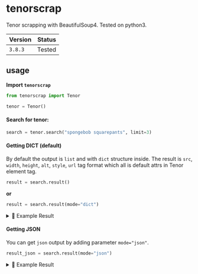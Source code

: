 # tenorscrap
Tenor scrapping with BeautifulSoup4. Tested on python3.

| Version | Status   |
| ------- | :------: |
| `3.8.3` | Tested   |


## usage

**Import `tenorscrap`**

```python
from tenorscrap import Tenor

tenor = Tenor()
```

#### **Search for tenor:**

```python
search = tenor.search("spongebob squarepants", limit=3)
```

#### **Getting DICT (default)**

By default the output is `list` and with `dict` structure inside. The result is `src`, `width`, `height`, `alt`, `style`, `url` tag format which all is default attrs in Tenor element tag.

```python
result = search.result()
```

**or**

```python
result = search.result(mode="dict")
```

<details>
<summary>📃 Example Result</summary>

```json
[{'src': 'https://media.tenor.com/images/1995989c1b87f95e0b6889b6cb333e4a/tenor.gif',
  'width': '180',
  'height': '135',
  'alt': 'Spongebobsquarepants Chocolate GIF - Spongebobsquarepants Chocolate GIFs',
  'style': 'background-color:#3f3f3f;',
  'url': 'https://tenor.com/view/spongebobsquarepants-chocolate-gif-19415198'},
 {'src': 'https://media.tenor.com/images/7f45ef2933b0fc99d0fd35b519256b55/tenor.gif',
  'width': '180',
  'height': '101.45454545454547',
  'alt': 'Squidward Spongebobsquarepants GIF - Squidward Spongebobsquarepants SeeThat GIFs',
  'style': 'background-color:#3f3f3f;',
  'url': 'https://tenor.com/view/squidward-spongebobsquarepants-see-that-gif-19415199'},
 {'src': 'https://media.tenor.com/images/eec2b6aa655847da8900c5c8d4fbae52/tenor.gif',
  'width': '180',
  'height': '100.63636363636364',
  'alt': 'Clarinet Squidward GIF - Clarinet Squidward SpongebobSquarepants GIFs',
  'style': 'background-color:#3f3f3f;',
  'url': 'https://tenor.com/view/clarinet-squidward-spongebob-squarepants-dance-music-gif-19011171'}]
```
</details>

#### **Getting JSON**

You can get `json` output by adding parameter `mode="json"`.

```python
result_json = search.result(mode="json")
```

<details>
<summary>📃 Example Result</summary>

```json
[
  {
    "alt": "Spongebobsquarepants Chocolate GIF - Spongebobsquarepants Chocolate GIFs",
    "height": "135",
    "src": "https://media.tenor.com/images/1995989c1b87f95e0b6889b6cb333e4a/tenor.gif",
    "style": "background-color:#3f3f3f;",
    "url": "https://tenor.com/view/spongebobsquarepants-chocolate-gif-19415198",
    "width": "180"
  },
  {
    "alt": "Squidward Spongebobsquarepants GIF - Squidward Spongebobsquarepants SeeThat GIFs",
    "height": "101.45454545454547",
    "src": "https://media.tenor.com/images/7f45ef2933b0fc99d0fd35b519256b55/tenor.gif",
    "style": "background-color:#3f3f3f;",
    "url": "https://tenor.com/view/squidward-spongebobsquarepants-see-that-gif-19415199",
    "width": "180"
  },
  {
    "alt": "Clarinet Squidward GIF - Clarinet Squidward SpongebobSquarepants GIFs",
    "height": "100.63636363636364",
    "src": "https://media.tenor.com/images/eec2b6aa655847da8900c5c8d4fbae52/tenor.gif",
    "style": "background-color:#3f3f3f;",
    "url": "https://tenor.com/view/clarinet-squidward-spongebob-squarepants-dance-music-gif-19011171",
    "width": "180"
  }
]
```
</details>
